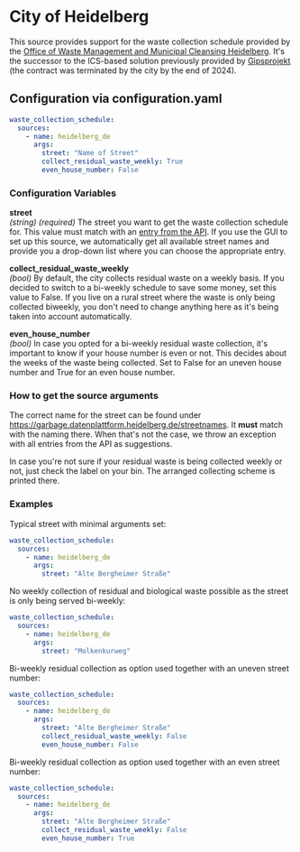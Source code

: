 # City of Heidelberg

This source provides support for the waste collection schedule provided by the [Office of Waste Management and Municipal Cleansing Heidelberg](https://www.heidelberg.de/abfall). It's the successor to the ICS-based solution previously provided by [Gipsprojekt](../ics/gipsprojekt_de.md) (the contract was terminated by the city by the end of 2024).

## Configuration via configuration.yaml

```yaml
waste_collection_schedule:
  sources:
    - name: heidelberg_de
      args:
        street: "Name of Street"
        collect_residual_waste_weekly: True
        even_house_number: False
```

### Configuration Variables

**street**  
*(string) (required)* The street you want to get the waste collection schedule for. This value must match with an [entry from the API](https://garbage.datenplattform.heidelberg.de/streetnames). If you use the GUI to set up this source, we automatically get all available street names and provide you a drop-down list where you can choose the appropriate entry.

**collect_residual_waste_weekly**  
*(bool)* By default, the city collects residual waste on a weekly basis. If you decided to switch to a bi-weekly schedule to save some money, set this value to False. If you live on a rural street where the waste is only being collected biweekly, you don't need to change anything here as it's being taken into account automatically.

**even_house_number**  
*(bool)* In case you opted for a bi-weekly residual waste collection, it's important to know if your house number is even or not. This decides about the weeks of the waste being collected. Set to False for an uneven house number and True for an even house number.

### How to get the source arguments

The correct name for the street can be found under https://garbage.datenplattform.heidelberg.de/streetnames. It **must** match with the naming there. When that's not the case, we throw an exception with all entries from the API as suggestions.

In case you're not sure if your residual waste is being collected weekly or not, just check the label on your bin. The arranged collecting scheme is printed there.

### Examples

Typical street with minimal arguments set:

```yaml
waste_collection_schedule:
  sources:
    - name: heidelberg_de
      args:
        street: "Alte Bergheimer Straße"
```

No weekly collection of residual and biological waste possible as the street is only being served bi-weekly:

```yaml
waste_collection_schedule:
  sources:
    - name: heidelberg_de
      args:
        street: "Molkenkurweg"
```

Bi-weekly residual collection as option used together with an uneven street number:

```yaml
waste_collection_schedule:
  sources:
    - name: heidelberg_de
      args:
        street: "Alte Bergheimer Straße"
        collect_residual_waste_weekly: False
        even_house_number: False
```

Bi-weekly residual collection as option used together with an even street number:

```yaml
waste_collection_schedule:
  sources:
    - name: heidelberg_de
      args:
        street: "Alte Bergheimer Straße"
        collect_residual_waste_weekly: False
        even_house_number: True
```
